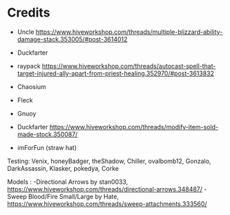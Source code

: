 # Credits

- Uncle
    https://www.hiveworkshop.com/threads/multiple-blizzard-ability-damage-stack.353005/#post-3614012
- Duckfarter
- raypack
    https://www.hiveworkshop.com/threads/autocast-spell-that-target-injured-ally-apart-from-priest-healing.352970/#post-3613832
- Chaosium
- Fleck
- Gnuoy
- Duckfarter
    https://www.hiveworkshop.com/threads/modify-item-sold-made-stock.350087/

- imForFun (straw hat)

Testing:
Venix, honeyBadger, theShadow, Chiller, ovalbomb12, Gonzalo, DarkAssassin, Klasker, pokedya, Corke

Models :
-Directional Arrows by stan0033, https://www.hiveworkshop.com/threads/directional-arrows.348487/
-Sweep Blood/Fire Small/Large by Hate, https://www.hiveworkshop.com/threads/sweep-attachments.333560/

